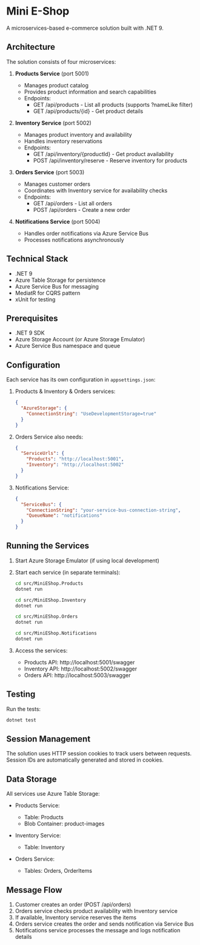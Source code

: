 # Mini E-Shop

A microservices-based e-commerce solution built with .NET 9.

## Architecture

The solution consists of four microservices:

1. **Products Service** (port 5001)
   - Manages product catalog
   - Provides product information and search capabilities
   - Endpoints:
     * GET /api/products - List all products (supports ?nameLike filter)
     * GET /api/products/{id} - Get product details

2. **Inventory Service** (port 5002)
   - Manages product inventory and availability
   - Handles inventory reservations
   - Endpoints:
     * GET /api/inventory/{productId} - Get product availability
     * POST /api/inventory/reserve - Reserve inventory for products

3. **Orders Service** (port 5003)
   - Manages customer orders
   - Coordinates with Inventory service for availability checks
   - Endpoints:
     * GET /api/orders - List all orders
     * POST /api/orders - Create a new order

4. **Notifications Service** (port 5004)
   - Handles order notifications via Azure Service Bus
   - Processes notifications asynchronously

## Technical Stack

- .NET 9
- Azure Table Storage for persistence
- Azure Service Bus for messaging
- MediatR for CQRS pattern
- xUnit for testing

## Prerequisites

- .NET 9 SDK
- Azure Storage Account (or Azure Storage Emulator)
- Azure Service Bus namespace and queue

## Configuration

Each service has its own configuration in `appsettings.json`:

1. Products & Inventory & Orders services:
   ```json
   {
     "AzureStorage": {
       "ConnectionString": "UseDevelopmentStorage=true"
     }
   }
   ```

2. Orders Service also needs:
   ```json
   {
     "ServiceUrls": {
       "Products": "http://localhost:5001",
       "Inventory": "http://localhost:5002"
     }
   }
   ```

3. Notifications Service:
   ```json
   {
     "ServiceBus": {
       "ConnectionString": "your-service-bus-connection-string",
       "QueueName": "notifications"
     }
   }
   ```

## Running the Services

1. Start Azure Storage Emulator (if using local development)

2. Start each service (in separate terminals):
   ```bash
   cd src/MiniEShop.Products
   dotnet run

   cd src/MiniEShop.Inventory
   dotnet run

   cd src/MiniEShop.Orders
   dotnet run

   cd src/MiniEShop.Notifications
   dotnet run
   ```

3. Access the services:
   - Products API: http://localhost:5001/swagger
   - Inventory API: http://localhost:5002/swagger
   - Orders API: http://localhost:5003/swagger

## Testing

Run the tests:
```bash
dotnet test
```

## Session Management

The solution uses HTTP session cookies to track users between requests. Session IDs are automatically generated and stored in cookies.

## Data Storage

All services use Azure Table Storage:

- Products Service:
  * Table: Products
  * Blob Container: product-images

- Inventory Service:
  * Table: Inventory

- Orders Service:
  * Tables: Orders, OrderItems

## Message Flow

1. Customer creates an order (POST /api/orders)
2. Orders service checks product availability with Inventory service
3. If available, Inventory service reserves the items
4. Orders service creates the order and sends notification via Service Bus
5. Notifications service processes the message and logs notification details
